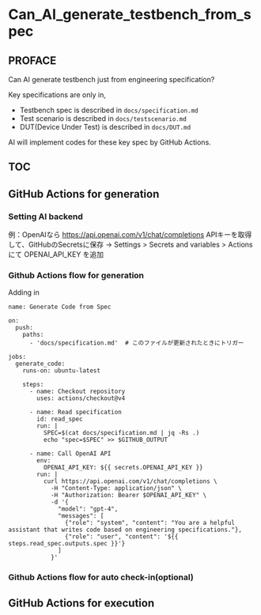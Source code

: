 # Can_AI_generate_testbench_from_spec
## PROFACE
Can AI generate testbench just from engineering specification? 

Key specifications are only in, 
- Testbench spec is described in `docs/specification.md`
- Test scenario is described in `docs/testscenario.md`
- DUT(Device Under Test) is described in `docs/DUT.md`

AI will implement codes for these key spec by GitHub Actions.

## TOC

## GitHub Actions for generation

### Setting AI backend

例：OpenAIなら https://api.openai.com/v1/chat/completions
APIキーを取得して、GitHubのSecretsに保存 → Settings > Secrets and variables > Actions にて OPENAI_API_KEY を追加

### Github Actions flow for generation

Adding in 

```
name: Generate Code from Spec

on:
  push:
    paths:
      - 'docs/specification.md'  # このファイルが更新されたときにトリガー

jobs:
  generate_code:
    runs-on: ubuntu-latest

    steps:
      - name: Checkout repository
        uses: actions/checkout@v4

      - name: Read specification
        id: read_spec
        run: |
          SPEC=$(cat docs/specification.md | jq -Rs .)
          echo "spec=$SPEC" >> $GITHUB_OUTPUT

      - name: Call OpenAI API
        env:
          OPENAI_API_KEY: ${{ secrets.OPENAI_API_KEY }}
        run: |
          curl https://api.openai.com/v1/chat/completions \
            -H "Content-Type: application/json" \
            -H "Authorization: Bearer $OPENAI_API_KEY" \
            -d '{
              "model": "gpt-4",
              "messages": [
                {"role": "system", "content": "You are a helpful assistant that writes code based on engineering specifications."},
                {"role": "user", "content": '${{ steps.read_spec.outputs.spec }}'}
              ]
            }'
```


### Github Actions flow for auto check-in(optional)

## GitHub Actions for execution

